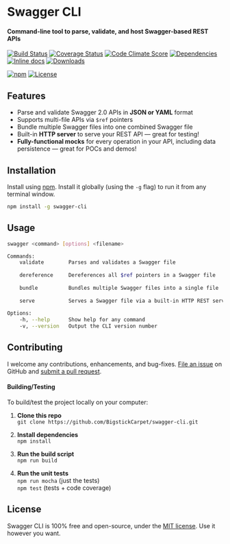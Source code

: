 Swagger CLI
============================
#### Command-line tool to parse, validate, and host Swagger-based REST APIs

[![Build Status](https://img.shields.io/travis/BigstickCarpet/swagger-cli.svg)](https://travis-ci.org/BigstickCarpet/swagger-cli)
[![Coverage Status](https://img.shields.io/coveralls/BigstickCarpet/swagger-cli.svg)](https://coveralls.io/r/BigstickCarpet/swagger-cli)
[![Code Climate Score](https://img.shields.io/codeclimate/github/BigstickCarpet/swagger-cli.svg)](https://codeclimate.com/github/BigstickCarpet/swagger-cli)
[![Dependencies](https://img.shields.io/david/BigstickCarpet/swagger-cli.svg)](https://david-dm.org/BigstickCarpet/swagger-cli)
[![Inline docs](http://inch-ci.org/github/BigstickCarpet/swagger-cli.svg?branch=master&style=shields)](http://inch-ci.org/github/BigstickCarpet/swagger-cli)
[![Downloads](https://img.shields.io/npm/dm/swagger-cli.svg)](https://www.npmjs.com/package/swagger-cli)

[![npm](http://img.shields.io/npm/v/swagger-cli.svg)](https://www.npmjs.com/package/swagger-cli)
[![License](https://img.shields.io/npm/l/swagger-cli.svg)](LICENSE)


Features
--------------------------
* Parse and validate Swagger 2.0 APIs in __JSON or YAML__ format
* Supports multi-file APIs via `$ref` pointers
* Bundle multiple Swagger files into one combined Swagger file
* Built-in __HTTP server__ to serve your REST API &mdash; great for testing!
* __Fully-functional mocks__ for every operation in your API, including data persistence &mdash; great for POCs and demos!


Installation
--------------------------
Install using [npm](https://docs.npmjs.com/getting-started/what-is-npm).  Install it globally (using the `-g` flag) to run it from any terminal window.

```bash
npm install -g swagger-cli
```


Usage
--------------------------
```bash
swagger <command> [options] <filename>

Commands:
    validate        Parses and validates a Swagger file
    
    dereference     Dereferences all $ref pointers in a Swagger file
    
    bundle          Bundles multiple Swagger files into a single file
    
    serve           Serves a Swagger file via a built-in HTTP REST server
    
Options:
    -h, --help      Show help for any command
    -v, --version   Output the CLI version number
```


Contributing
--------------------------
I welcome any contributions, enhancements, and bug-fixes.  [File an issue](https://github.com/BigstickCarpet/swagger-cli/issues) on GitHub and [submit a pull request](https://github.com/BigstickCarpet/swagger-cli/pulls).

#### Building/Testing
To build/test the project locally on your computer:

1. __Clone this repo__<br>
`git clone https://github.com/BigstickCarpet/swagger-cli.git`

2. __Install dependencies__<br>
`npm install`

3. __Run the build script__<br>
`npm run build`

4. __Run the unit tests__<br>
`npm run mocha` (just the tests)<br>
`npm test` (tests + code coverage)


License
--------------------------
Swagger CLI is 100% free and open-source, under the [MIT license](LICENSE). Use it however you want.
